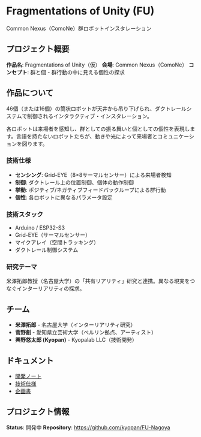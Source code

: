 # Fragmentations of Unity (FU)

Common Nexus（ComoNe）群ロボットインスタレーション

## プロジェクト概要

**作品名**: Fragmentations of Unity（仮）
**会場**: Common Nexus（ComoNe）
**コンセプト**: 群と個 - 群行動の中に見える個性の探求

## 作品について

46個（または16個）の筒状ロボットが天井から吊り下げられ、ダクトレールシステムで制御されるインタラクティブ・インスタレーション。

各ロボットは来場者を感知し、群としての振る舞いと個としての個性を表現します。言語を持たないロボットたちが、動きや光によって来場者とコミュニケーションを図ります。

### 技術仕様

- **センシング**: Grid-EYE（8×8サーマルセンサー）による来場者検知
- **制御**: ダクトレール上の位置制御、個体の動作制御
- **挙動**: ポジティブ/ネガティブフィードバックループによる群行動
- **個性**: 各ロボットに異なるパラメータ設定

### 技術スタック

- Arduino / ESP32-S3
- Grid-EYE（サーマルセンサー）
- マイクアレイ（空間トラッキング）
- ダクトレール制御システム

### 研究テーマ

米澤拓郎教授（名古屋大学）の「共有リアリティ」研究と連携。異なる現実をつなぐインターリアリティの探求。

## チーム

- **米澤拓郎** - 名古屋大学（インターリアリティ研究）
- **菅野創** - 愛知県立芸術大学（ベルリン拠点、アーティスト）
- **興野悠太郎 (Kyopan)** - Kyopalab LLC（技術開発）

## ドキュメント

- [開発ノート](notes/)
- [技術仕様](docs/)
- [企画書](docs/米澤拓郎%20+%20菅野創+Kyopalab%20チーム%20企画書.pdf)

## プロジェクト情報

**Status**: 開発中
**Repository**: https://github.com/kyopan/FU-Nagoya
